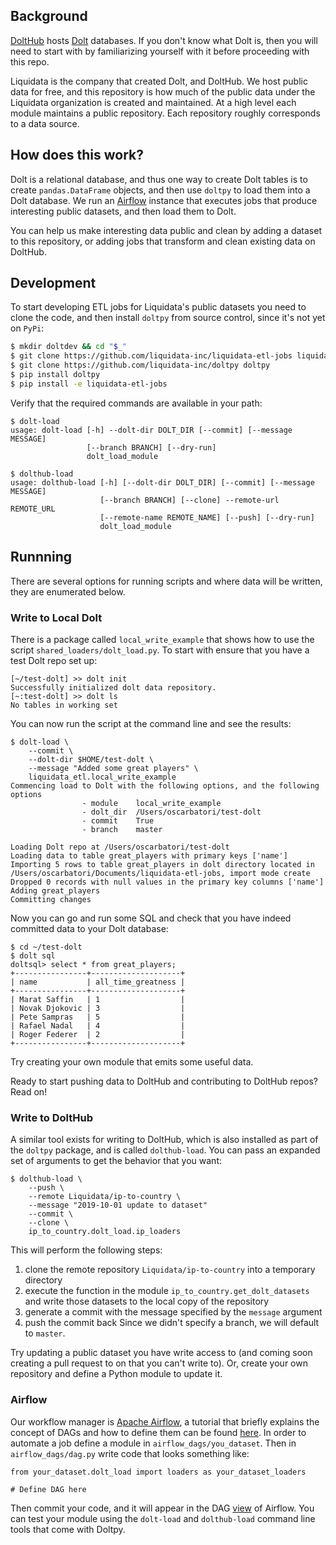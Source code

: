 ## Background
[DoltHub](https://www.dolthub.com) hosts [Dolt](https://github.com/liquidata-inc/dolt) databases. If you don't know what Dolt is, then you will need to start with by familiarizing yourself with it before proceeding with this repo.

Liquidata is the company that created Dolt, and DoltHub. We host public data for free, and this repository is how much of the public data under the Liquidata organization is created and maintained. At a high level each module maintains a public repository. Each repository roughly corresponds to a data source.

## How does this work?
Dolt is a relational database, and thus one way to create Dolt tables is to create `pandas.DataFrame` objects, and then use `doltpy` to load them into a Dolt database. We run an [Airflow](https://airflow.apache.org/) instance that executes jobs that produce interesting public datasets, and then load them to Dolt.

You can help us make interesting data public and clean by adding a dataset to this repository, or adding jobs that transform and clean existing data on DoltHub. 

## Development
To start developing ETL jobs for Liquidata's public datasets you need to clone the code, and then install `doltpy` from source control, since it's not yet on `PyPi`:
```bash
$ mkdir doltdev && cd "$_"
$ git clone https://github.com/liquidata-inc/liquidata-etl-jobs liquidata-etl-jobs
$ git clone https://github.com/liquidata-inc/doltpy doltpy
$ pip install doltpy
$ pip install -e liquidata-etl-jobs
```
Verify that the required commands are available in your path:
```
$ dolt-load
usage: dolt-load [-h] --dolt-dir DOLT_DIR [--commit] [--message MESSAGE]
                 [--branch BRANCH] [--dry-run]
                 dolt_load_module

$ dolthub-load
usage: dolthub-load [-h] [--dolt-dir DOLT_DIR] [--commit] [--message MESSAGE]
                    [--branch BRANCH] [--clone] --remote-url REMOTE_URL
                    [--remote-name REMOTE_NAME] [--push] [--dry-run]
                    dolt_load_module
```

## Runnning
There are several options for running scripts and where data will be written, they are enumerated below.

### Write to Local Dolt
There is a package called `local_write_example` that shows how to use the script `shared_loaders/dolt_load.py`. To start with ensure that you have a test Dolt repo set up:
```
[~/test-dolt] >> dolt init
Successfully initialized dolt data repository.
[~:test-dolt] >> dolt ls
No tables in working set
```
You can now run the script at the command line and see the results:
```
$ dolt-load \
    --commit \ 
    --dolt-dir $HOME/test-dolt \
    --message "Added some great players" \
    liquidata_etl.local_write_example
Commencing load to Dolt with the following options, and the following options
                - module    local_write_example
                - dolt_dir  /Users/oscarbatori/test-dolt
                - commit    True
                - branch    master
        
Loading Dolt repo at /Users/oscarbatori/test-dolt
Loading data to table great_players with primary keys ['name']
Importing 5 rows to table great_players in dolt directory located in /Users/oscarbatori/Documents/liquidata-etl-jobs, import mode create
Dropped 0 records with null values in the primary key columns ['name']
Adding great_players
Committing changes
```
Now you can go and run some SQL and check that you have indeed committed data to your Dolt database:
```
$ cd ~/test-dolt
$ dolt sql
doltsql> select * from great_players;
+----------------+--------------------+
| name           | all_time_greatness |
+----------------+--------------------+
| Marat Saffin   | 1                  |
| Novak Djokovic | 3                  |
| Pete Sampras   | 5                  |
| Rafael Nadal   | 4                  |
| Roger Federer  | 2                  |
+----------------+--------------------+

```
Try creating your own module that emits some useful data. 

Ready to start pushing data to DoltHub and contributing to DoltHub repos? Read on!
### Write to DoltHub
A similar tool exists for writing to DoltHub, which is also installed as part of the `doltpy` package, and is called `dolthub-load`. You can pass an expanded set of arguments to get the behavior that you want:
```
$ dolthub-load \
    --push \
    --remote Liquidata/ip-to-country \
    --message "2019-10-01 update to dataset" 
    --commit \
    --clone \
    ip_to_country.dolt_load.ip_loaders
```
This will perform the following steps:
1. clone the remote repository `Liquidata/ip-to-country` into a temporary directory
2. execute the function in the module `ip_to_country.get_dolt_datasets` and write those datasets to the local copy of the repository
3. generate a commit with the message specified by the `message` argument
4. push the commit back
Since we didn't specify a branch, we will default to `master`.

Try updating a public dataset you have write access to (and coming soon creating a pull request to on that you can't write to). Or, create your own repository and define a Python  module to update it.

### Airflow
Our workflow manager is [Apache Airflow](https://airflow.apache.org/), a tutorial that briefly explains the concept of DAGs and how to define them can be found [here](https://airflow.apache.org/tutorial.html). In order to automate a job define a module in `airflow_dags/you_dataset`. Then in `airflow_dags/dag.py` write code that looks something like:
```
from your_dataset.dolt_load import loaders as your_dataset_loaders

# Define DAG here
```
Then commit your code, and it will appear in the DAG [view](https://airflow.awsdev.ld-corp.com/admin/) of Airflow. You can test your module using the `dolt-load` and `dolthub-load` command line tools that come with Doltpy.
